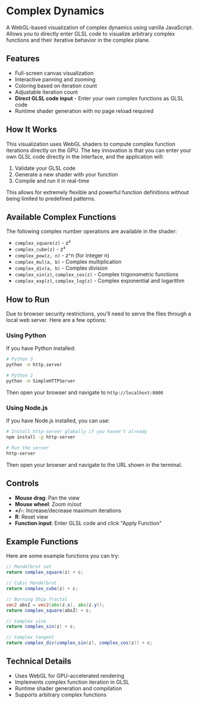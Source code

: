# Complex Dynamics

A WebGL-based visualization of complex dynamics using vanilla JavaScript. Allows you to directly enter GLSL code to visualize arbitrary complex functions and their iterative behavior in the complex plane.

## Features

- Full-screen canvas visualization
- Interactive panning and zooming
- Coloring based on iteration count
- Adjustable iteration count
- **Direct GLSL code input** - Enter your own complex functions as GLSL code
- Runtime shader generation with no page reload required

## How It Works

This visualization uses WebGL shaders to compute complex function iterations directly on the GPU. The key innovation is that you can enter your own GLSL code directly in the interface, and the application will:

1. Validate your GLSL code
2. Generate a new shader with your function
3. Compile and run it in real-time

This allows for extremely flexible and powerful function definitions without being limited to predefined patterns.

## Available Complex Functions

The following complex number operations are available in the shader:

- `complex_square(z)` - z²
- `complex_cube(z)` - z³
- `complex_pow(z, n)` - z^n (for integer n)
- `complex_mul(a, b)` - Complex multiplication
- `complex_div(a, b)` - Complex division
- `complex_sin(z)`, `complex_cos(z)` - Complex trigonometric functions
- `complex_exp(z)`, `complex_log(z)` - Complex exponential and logarithm

## How to Run

Due to browser security restrictions, you'll need to serve the files through a local web server. Here are a few options:

### Using Python

If you have Python installed:

```bash
# Python 3
python -m http.server

# Python 2
python -m SimpleHTTPServer
```

Then open your browser and navigate to `http://localhost:8000`

### Using Node.js

If you have Node.js installed, you can use:

```bash
# Install http-server globally if you haven't already
npm install -g http-server

# Run the server
http-server
```

Then open your browser and navigate to the URL shown in the terminal.

## Controls

- **Mouse drag**: Pan the view
- **Mouse wheel**: Zoom in/out
- **+/-**: Increase/decrease maximum iterations
- **R**: Reset view
- **Function input**: Enter GLSL code and click "Apply Function"

## Example Functions

Here are some example functions you can try:

```glsl
// Mandelbrot set
return complex_square(z) + c;

// Cubic Mandelbrot
return complex_cube(z) + c;

// Burning Ship fractal
vec2 absZ = vec2(abs(z.x), abs(z.y));
return complex_square(absZ) + c;

// Complex sine
return complex_sin(z) + c;

// Complex tangent
return complex_div(complex_sin(z), complex_cos(z)) + c;
```

## Technical Details

- Uses WebGL for GPU-accelerated rendering
- Implements complex function iteration in GLSL
- Runtime shader generation and compilation
- Supports arbitrary complex functions 